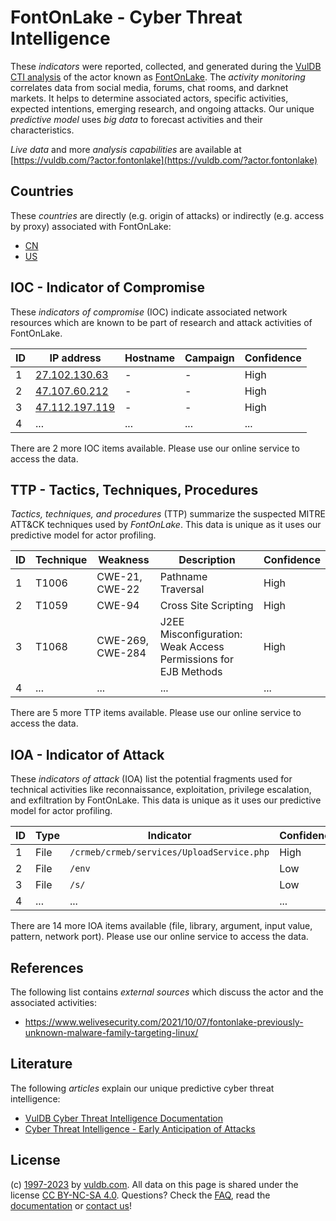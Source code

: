 # FontOnLake - Cyber Threat Intelligence

These _indicators_ were reported, collected, and generated during the [VulDB CTI analysis](https://vuldb.com/?kb.cti) of the actor known as [FontOnLake](https://vuldb.com/?actor.fontonlake). The _activity monitoring_ correlates data from social media, forums, chat rooms, and darknet markets. It helps to determine associated actors, specific activities, expected intentions, emerging research, and ongoing attacks. Our unique _predictive model_ uses _big data_ to forecast activities and their characteristics.

_Live data_ and more _analysis capabilities_ are available at [https://vuldb.com/?actor.fontonlake](https://vuldb.com/?actor.fontonlake)

## Countries

These _countries_ are directly (e.g. origin of attacks) or indirectly (e.g. access by proxy) associated with FontOnLake:

* [CN](https://vuldb.com/?country.cn)
* [US](https://vuldb.com/?country.us)

## IOC - Indicator of Compromise

These _indicators of compromise_ (IOC) indicate associated network resources which are known to be part of research and attack activities of FontOnLake.

ID | IP address | Hostname | Campaign | Confidence
-- | ---------- | -------- | -------- | ----------
1 | [27.102.130.63](https://vuldb.com/?ip.27.102.130.63) | - | - | High
2 | [47.107.60.212](https://vuldb.com/?ip.47.107.60.212) | - | - | High
3 | [47.112.197.119](https://vuldb.com/?ip.47.112.197.119) | - | - | High
4 | ... | ... | ... | ...

There are 2 more IOC items available. Please use our online service to access the data.

## TTP - Tactics, Techniques, Procedures

_Tactics, techniques, and procedures_ (TTP) summarize the suspected MITRE ATT&CK techniques used by _FontOnLake_. This data is unique as it uses our predictive model for actor profiling.

ID | Technique | Weakness | Description | Confidence
-- | --------- | -------- | ----------- | ----------
1 | T1006 | CWE-21, CWE-22 | Pathname Traversal | High
2 | T1059 | CWE-94 | Cross Site Scripting | High
3 | T1068 | CWE-269, CWE-284 | J2EE Misconfiguration: Weak Access Permissions for EJB Methods | High
4 | ... | ... | ... | ...

There are 5 more TTP items available. Please use our online service to access the data.

## IOA - Indicator of Attack

These _indicators of attack_ (IOA) list the potential fragments used for technical activities like reconnaissance, exploitation, privilege escalation, and exfiltration by FontOnLake. This data is unique as it uses our predictive model for actor profiling.

ID | Type | Indicator | Confidence
-- | ---- | --------- | ----------
1 | File | `/crmeb/crmeb/services/UploadService.php` | High
2 | File | `/env` | Low
3 | File | `/s/` | Low
4 | ... | ... | ...

There are 14 more IOA items available (file, library, argument, input value, pattern, network port). Please use our online service to access the data.

## References

The following list contains _external sources_ which discuss the actor and the associated activities:

* https://www.welivesecurity.com/2021/10/07/fontonlake-previously-unknown-malware-family-targeting-linux/

## Literature

The following _articles_ explain our unique predictive cyber threat intelligence:

* [VulDB Cyber Threat Intelligence Documentation](https://vuldb.com/?kb.cti)
* [Cyber Threat Intelligence - Early Anticipation of Attacks](https://www.scip.ch/en/?labs.20201022)

## License

(c) [1997-2023](https://vuldb.com/?kb.changelog) by [vuldb.com](https://vuldb.com/?kb.about). All data on this page is shared under the license [CC BY-NC-SA 4.0](https://creativecommons.org/licenses/by-nc-sa/4.0/). Questions? Check the [FAQ](https://vuldb.com/?kb.faq), read the [documentation](https://vuldb.com/?kb) or [contact us](https://vuldb.com/?contact)!
